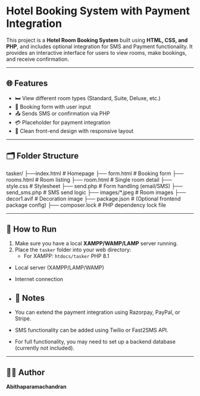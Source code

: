 # Hotel Booking System with Payment Integration

This project is a **Hotel Room Booking System** built using **HTML, CSS, and PHP**, and includes optional integration for SMS and Payment functionality. It provides an interactive interface for users to view rooms, make bookings, and receive confirmation.

---

## 🌐 Features

- 🛏️ View different room types (Standard, Suite, Deluxe, etc.)
- 📄 Booking form with user input
- 📤 Sends SMS or confirmation via PHP
- 💳 Placeholder for payment integration
- 🎨 Clean front-end design with responsive layout

---

## 🗂️ Folder Structure
tasker/
├──index.html # Homepage
├── form.html # Booking form
├── rooms.html # Room listing
├── room.html # Single room detail
├── style.css # Stylesheet
├── send.php # Form handling (email/SMS)
├── send_sms.php # SMS send logic
├── images/*.jpeg # Room images
├── decor1.avif # Decoration image
├── package.json # (Optional frontend package config)
├── composer.lock # PHP dependency lock file


---

## 🚀 How to Run

1. Make sure you have a local **XAMPP/WAMP/LAMP** server running.
2. Place the `tasker` folder into your web directory:
   - For XAMPP: `htdocs/tasker`
 PHP 8.1
- Local server (XAMPP/LAMP/WAMP)
- Internet connection
- ## 📝 Notes

- You can extend the payment integration using Razorpay, PayPal, or Stripe.
- SMS functionality can be added using Twilio or Fast2SMS API.
- For full functionality, you may need to set up a backend database (currently not included).

---

## 🙋‍♀️ Author

**Abithaparamachandran**

